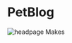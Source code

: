 # PetBlog 
![headpage](![123](https://github.com/t0rch13/petblog/assets/110306539/de77a6ea-3102-4276-a458-61b3b40ba39f))
Makes  
